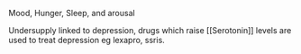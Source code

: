 Mood, Hunger, Sleep, and arousal

Undersupply linked to depression, drugs which raise [[Serotonin]] levels are used to treat depression eg lexapro, ssris.